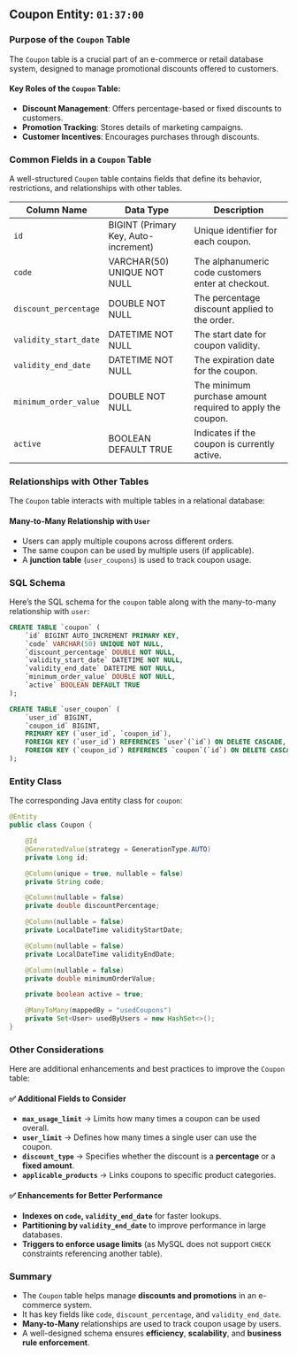 ## **Coupon Entity**: `01:37:00`

### **Purpose of the `Coupon` Table**

The `Coupon` table is a crucial part of an e-commerce or retail database system, designed to manage promotional discounts offered to customers. 

#### **Key Roles of the `Coupon` Table:**

  + **Discount Management**: Offers percentage-based or fixed discounts to customers.
  + **Promotion Tracking**: Stores details of marketing campaigns.
  + **Customer Incentives**: Encourages purchases through discounts.

### **Common Fields in a `Coupon` Table**

A well-structured `Coupon` table contains fields that define its behavior, restrictions, and relationships with other tables.

| Column Name            | Data Type            | Description |
|------------------------|---------------------|-------------|
| `id`                  | BIGINT (Primary Key, Auto-increment) | Unique identifier for each coupon. |
| `code`                | VARCHAR(50) UNIQUE NOT NULL | The alphanumeric code customers enter at checkout. |
| `discount_percentage`  | DOUBLE NOT NULL      | The percentage discount applied to the order. |
| `validity_start_date`  | DATETIME NOT NULL    | The start date for coupon validity. |
| `validity_end_date`    | DATETIME NOT NULL    | The expiration date for the coupon. |
| `minimum_order_value`  | DOUBLE NOT NULL      | The minimum purchase amount required to apply the coupon. |
| `active`              | BOOLEAN DEFAULT TRUE | Indicates if the coupon is currently active. |

### **Relationships with Other Tables**

The `Coupon` table interacts with multiple tables in a relational database:

#### **Many-to-Many Relationship with `User`**

  + Users can apply multiple coupons across different orders.
  + The same coupon can be used by multiple users (if applicable).
  + A **junction table** (`user_coupons`) is used to track coupon usage.

### **SQL Schema**

Here’s the SQL schema for the `coupon` table along with the many-to-many relationship with `user`:

```sql
CREATE TABLE `coupon` (
    `id` BIGINT AUTO_INCREMENT PRIMARY KEY,
    `code` VARCHAR(50) UNIQUE NOT NULL,
    `discount_percentage` DOUBLE NOT NULL,
    `validity_start_date` DATETIME NOT NULL,
    `validity_end_date` DATETIME NOT NULL,
    `minimum_order_value` DOUBLE NOT NULL,
    `active` BOOLEAN DEFAULT TRUE
);

CREATE TABLE `user_coupon` (
    `user_id` BIGINT,
    `coupon_id` BIGINT,
    PRIMARY KEY (`user_id`, `coupon_id`),
    FOREIGN KEY (`user_id`) REFERENCES `user`(`id`) ON DELETE CASCADE,
    FOREIGN KEY (`coupon_id`) REFERENCES `coupon`(`id`) ON DELETE CASCADE
);
```

### **Entity Class**

The corresponding Java entity class for `coupon`:

```java
@Entity
public class Coupon {

    @Id
    @GeneratedValue(strategy = GenerationType.AUTO)
    private Long id;

    @Column(unique = true, nullable = false)
    private String code;

    @Column(nullable = false)
    private double discountPercentage;

    @Column(nullable = false)
    private LocalDateTime validityStartDate;

    @Column(nullable = false)
    private LocalDateTime validityEndDate;

    @Column(nullable = false)
    private double minimumOrderValue;

    private boolean active = true;

    @ManyToMany(mappedBy = "usedCoupons")
    private Set<User> usedByUsers = new HashSet<>();
}
```

### **Other Considerations**

Here are additional enhancements and best practices to improve the `Coupon` table:

#### **✅ Additional Fields to Consider**

  + **`max_usage_limit`** → Limits how many times a coupon can be used overall.
  + **`user_limit`** → Defines how many times a single user can use the coupon.
  + **`discount_type`** → Specifies whether the discount is a **percentage** or a **fixed amount**.
  + **`applicable_products`** → Links coupons to specific product categories.

#### **✅ Enhancements for Better Performance**

  + **Indexes on `code`, `validity_end_date`** for faster lookups.
  + **Partitioning by `validity_end_date`** to improve performance in large databases.
  + **Triggers to enforce usage limits** (as MySQL does not support `CHECK` constraints referencing another table).

### **Summary**
- The `Coupon` table helps manage **discounts and promotions** in an e-commerce system.
- It has key fields like `code`, `discount_percentage`, and `validity_end_date`.
- **Many-to-Many** relationships are used to track coupon usage by users.
- A well-designed schema ensures **efficiency**, **scalability**, and **business rule enforcement**.
